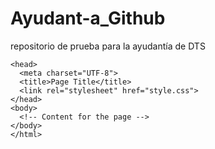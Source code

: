 # Ayudant-a_Github
repositorio de prueba para la ayudantía de DTS
<!DOCTYPE html>
    <head>
      <meta charset="UTF-8">
      <title>Page Title</title>
      <link rel="stylesheet" href="style.css"> 
    </head>
    <body>
      <!-- Content for the page -->
    </body>
    </html>
